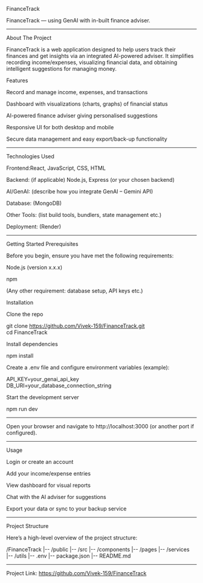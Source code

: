 FinanceTrack

FinanceTrack — using GenAI with in-built finance adviser.


----------------------------------------------------------------------------------------------
About The Project

FinanceTrack is a web application designed to help users track their finances and get insights via an integrated AI-powered adviser.
It simplifies recording income/expenses, visualizing financial data, and obtaining intelligent suggestions for managing money.

Features

Record and manage income, expenses, and transactions

Dashboard with visualizations (charts, graphs) of financial status

AI-powered finance adviser giving personalised suggestions

Responsive UI for both desktop and mobile

Secure data management and easy export/back-up functionality



------------------------------------------------------------------------------------------------------------------------------------

Technologies Used

Frontend:React, JavaScript, CSS, HTML

Backend: (if applicable) Node.js, Express (or your chosen backend)

AI/GenAI: (describe how you integrate GenAI – Gemini API)

Database: (MongoDB)

Other Tools: (list build tools, bundlers, state management etc.)

Deployment: (Render)

-----------------------------------------------------------------------------------------------------------------------------

Getting Started
Prerequisites

Before you begin, ensure you have met the following requirements:

Node.js (version x.x.x)

npm 

(Any other requirement: database setup, API keys etc.)

Installation

Clone the repo

git clone https://github.com/Vivek-159/FinanceTrack.git  
cd FinanceTrack  


Install dependencies

npm install  



Create a .env file and configure environment variables (example):

API_KEY=your_genai_api_key  
DB_URI=your_database_connection_string  


Start the development server

npm run dev  


------------------------------------------------------------------------------------------------------


Open your browser and navigate to http://localhost:3000 (or another port if configured).



-------------------------------------------------------------------------------------------------------

Usage

Login or create an account

Add your income/expense entries

View dashboard for visual reports

Chat with the AI adviser for suggestions

Export your data or sync to your backup service



----------------------------------------------------------------------------------------------------------------

Project Structure

Here’s a high-level overview of the project structure:

/FinanceTrack
|-- /public
|-- /src
    |-- /components
    |-- /pages
    |-- /services																													
    |-- /utils
|-- .env
|-- package.json
|-- README.md


------------------------------------------------------------------------------------------------------------------


Project Link: https://github.com/Vivek-159/FinanceTrack
